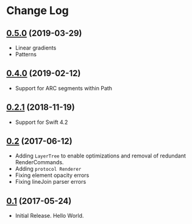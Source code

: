 # Change Log


## [0.5.0](https://github.com/swhitty/SwiftDraw/releases/tag/0.5.0) (2019-03-29)

- Linear gradients
- Patterns

## [0.4.0](https://github.com/swhitty/SwiftDraw/releases/tag/0.4.0) (2019-02-12)

- Support for ARC segments within Path

## [0.2.1](https://github.com/swhitty/SwiftDraw/releases/tag/0.2.1) (2018-11-19)

- Support for Swift 4.2

## [0.2](https://github.com/swhitty/SwiftDraw/releases/tag/0.2) (2017-06-12)

- Adding `LayerTree` to enable optimizations and removal of redundant RenderCommands.
- Adding `protocol Renderer`
- Fixing element opacity errors
- Fixing lineJoin parser errors

## [0.1](https://github.com/swhitty/SwiftDraw/releases/tag/0.1) (2017-05-24)

- Initial Release. Hello World.
